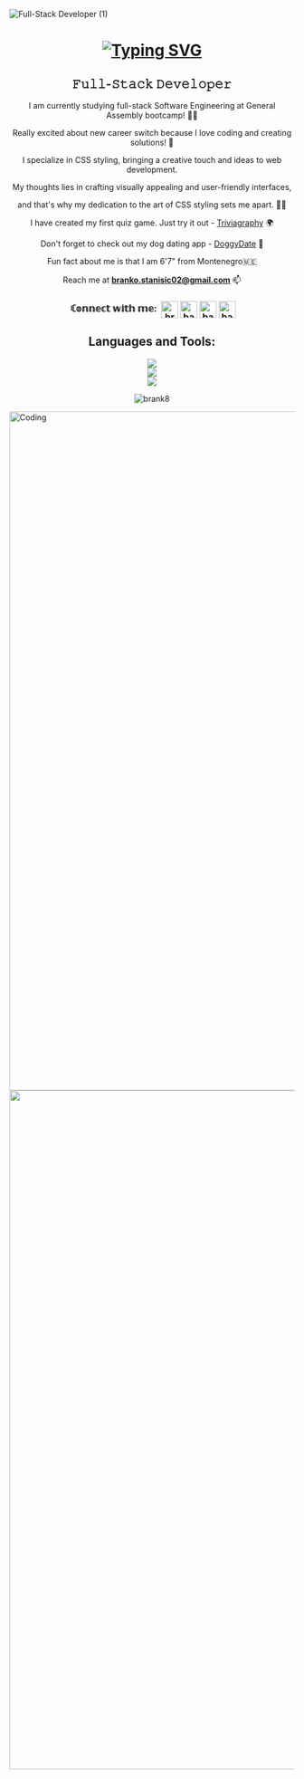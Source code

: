<a align="center" width="1000">![Full-Stack Developer (1)](https://github.com/Brank8/Brank8/assets/35170382/3a1662a2-1b3f-4474-9549-0b42f49ee138)
</a>

<h1 align="center"><a href="https://git.io/typing-svg"><img src="https://readme-typing-svg.herokuapp.com?font=Fira+Code&weight=10&size=35&duration=3000&pause=1000&color=4277F7&background=6AFFF600&center=true&vCenter=true&random=false&width=435&lines=Hi+There!%F0%9F%91%8B;I'm+Branko+Stanisic%F0%9F%A4%97" alt="Typing SVG" /></a></h1>

<h2 align="center">𝙵𝚞𝚕𝚕-𝚂𝚝𝚊𝚌𝚔 𝙳𝚎𝚟𝚎𝚕𝚘𝚙𝚎𝚛</h2>

<div align="center">

I am currently studying full-stack Software Engineering at General Assembly bootcamp! 👨‍💻

Really excited about new career switch because I love coding and creating solutions! 🥳

I specialize in CSS styling, bringing a creative touch and ideas to web development.

My thoughts lies in crafting visually appealing and user-friendly interfaces,

and that's why my dedication to the art of CSS styling sets me apart. 🧑‍🎨

I have created my first quiz game. Just try it out - [Triviagraphy](https://brank8.github.io/Triviagraphy-Game/) 🌍

Don't forget to check out my dog dating app - [DoggyDate](https://doggydating-c428b5defcd3.herokuapp.com/) 🐾

Fun fact about me is that I am 6'7" from Montenegro🇲🇪

Reach me at **branko.stanisic02@gmail.com** 📫

</div>
<div align="center">
<h3>‎ ‎ꏸ𝕠𝕟𝕟𝕖𝕔𝕥 𝕨𝕚𝕥𝕙 𝕞𝕖:‎ ‎‎
<a href="https://linkedin.com/in/brankostanisic" target="blank"><img align="center" src="https://raw.githubusercontent.com/rahuldkjain/github-profile-readme-generator/master/src/images/icons/Social/linked-in-alt.svg" alt="brankostanisic" height="30" /></a>
<a href="https://instagram.com/banjoza" target="blank"><img align="center" src="https://raw.githubusercontent.com/rahuldkjain/github-profile-readme-generator/master/src/images/icons/Social/instagram.svg" alt="banjoza" height="30" /></a> <a href="https://twitter.com/banjozaa" target="blank"><img align="center" src="https://raw.githubusercontent.com/rahuldkjain/github-profile-readme-generator/master/src/images/icons/Social/twitter.svg" alt="banjozaa" height="30" /></a>
<a href="https://fb.com/banjozaa" target="blank"><img align="center" src="https://raw.githubusercontent.com/rahuldkjain/github-profile-readme-generator/master/src/images/icons/Social/facebook.svg" alt="banjozaa" height="30" /></a></h3>
</div>

<h2 align="center">Languages and Tools:</h2>
<div align="center">
    <img src="https://skillicons.dev/icons?i=javascript,python,react,nodejs" />  
</div>
<div align="center">
  <img src="https://skillicons.dev/icons?i=css,html,express,jquery,replit" />
</div>
<div align="center">
  <img src="https://skillicons.dev/icons?i=vscode,github,git,postman,ps,ai" />
</div>

<p align="center"><img src="https://github-readme-stats.vercel.app/api/top-langs?username=brank8&show_icons=true&locale=en&layout=compact" alt="brank8" /></p>

<img align="center" alt="Coding" width="1200" src="https://miro.medium.com/v2/resize:fit:679/1*zVnWJtyGOX_kUIDm6ccCfQ.gif">

<img align="center" width="1200" src="https://i.imgur.com/s7JJKX6.gif">
